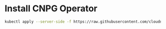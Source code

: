 # Install CNPG Operator

```bash
kubectl apply --server-side -f https://raw.githubusercontent.com/cloudnative-pg/cloudnative-pg/release-1.26/releases/cnpg-1.26.0.yaml
```
